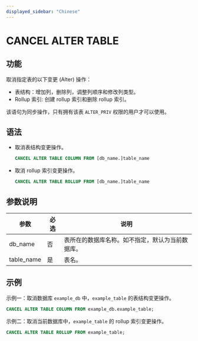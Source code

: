 ```yaml
---
displayed_sidebar: "Chinese"
---
```


# CANCEL ALTER TABLE

## 功能

取消指定表的以下变更 (Alter) 操作：

- 表结构：增加列，删除列，调整列顺序和修改列类型。
- Rollup 索引: 创建 rollup 索引和删除 rollup 索引。

该语句为同步操作，只有拥有该表 `ALTER_PRIV` 权限的用户才可以使用。

## 语法

- 取消表结构变更操作。

    ```SQL
    CANCEL ALTER TABLE COLUMN FROM [db_name.]table_name
    ```

- 取消 rollup 索引变更操作。

    ```SQL
    CANCEL ALTER TABLE ROLLUP FROM [db_name.]table_name
    ```

## 参数说明

| **参数**   | **必选** | **说明**                                         |
| ---------- | -------- | ------------------------------------------------ |
| db_name    | 否       | 表所在的数据库名称。如不指定，默认为当前数据库。 |
| table_name | 是       | 表名。                                           |

## 示例

示例一：取消数据库 `example_db` 中，`example_table` 的表结构变更操作。

```SQL
CANCEL ALTER TABLE COLUMN FROM example_db.example_table;
```

示例二：取消当前数据库中，`example_table` 的 rollup 索引变更操作。

```SQL
CANCEL ALTER TABLE ROLLUP FROM example_table;
```
